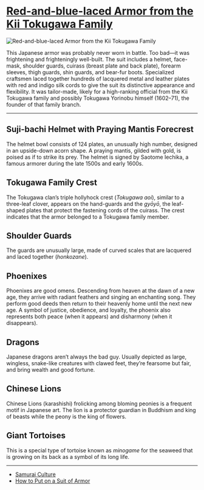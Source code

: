 # [Red-and-blue-laced Armor from the Kii Tokugawa Family](http://artstories.artsmia.org/#/o/108860)
![Red-and-blue-laced Armor from the Kii Tokugawa Family](http://api.artsmia.org/images/108860/large.jpg)

This Japanese armor was probably never worn in battle. Too bad—it was frightening and frighteningly well-built. The suit includes a helmet, face-mask, shoulder guards, cuirass (breast plate and back plate), forearm sleeves, thigh guards, shin guards, and bear-fur boots. Specialized craftsmen laced together hundreds of lacquered metal and leather plates with red and indigo silk cords to give the suit its distinctive appearance and flexibility. It was tailor-made, likely for a high-ranking official from the Kii Tokugawa family and possibly Tokugawa Yorinobu himself (1602–71), the founder of that family branch. 

---

## Suji-bachi Helmet with Praying Mantis Forecrest

The helmet bowl consists of 124 plates, an unusually high number, designed in an upside-down acorn shape. A praying mantis, gilded with gold, is poised as if to strike its prey. The helmet is signed by Saotome Iechika, a famous armorer during the late 1500s and early 1600s.

## Tokugawa Family Crest

The Tokugawa clan’s triple hollyhock crest (*Tokugawa aoi*), similar to a three-leaf clover, appears on the hand-guards and the *gyōyō*, the leaf-shaped plates that protect the fastening cords of the cuirass. The crest indicates that the armor belonged to a Tokugawa family member.

## Shoulder Guards

The guards are unusually large, made of curved scales that are lacquered and laced together (*honkozane*).

## Phoenixes

Phoenixes are good omens. Descending from heaven at the dawn of a new age, they arrive with radiant feathers and singing an enchanting song. They perform good deeds then return to their heavenly home until the next new age. A symbol of justice, obedience, and loyalty, the phoenix also represents both peace (when it appears) and disharmony (when it disappears).

## Dragons

Japanese dragons aren’t always the bad guy. Usually depicted as large, wingless, snake-like creatures with clawed feet, they’re fearsome but fair, and bring wealth and good fortune.

## Chinese Lions

Chinese Lions (karashishi) frolicking among bloming peonies is a frequent motif in Japanese art. The lion is a protector guardian in Buddhism and king of beasts while the peony is the king of flowers.

## Giant Tortoises

This is a special type of tortoise known as *minogame* for the seaweed that is growing on its back as a symbol of its long life.  

---

* [Samurai Culture](../stories/samurai-culture.md)
* [How to Put on a Suit of Armor](../stories/how-to-put-on-a-suit-of-armor.md)
